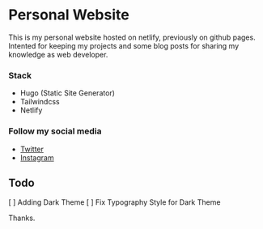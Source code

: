 # Personal Website

This is my personal website hosted on netlify, previously on github pages.
Intented for keeping my projects and some blog posts for sharing my
knowledge as web developer.

### Stack
- Hugo (Static Site Generator)
- Tailwindcss
- Netlify

### Follow my social media
- [Twitter](https://twitter.com/nurofsun)
- [Instagram](https://instagram.com/nurofsun)

## Todo
[ ] Adding Dark Theme
[ ] Fix Typography Style for Dark Theme

Thanks.

